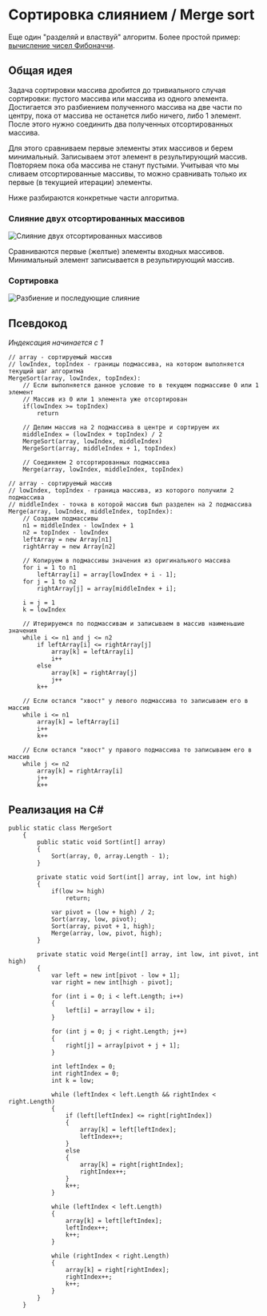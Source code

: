 ﻿# Сортировка слиянием / Merge sort
Еще один "разделяй и властвуй" алгоритм. Более простой пример: [вычисление чисел Фибоначчи](../RecursionFibonacci/fibonacci.md).

## Общая идея
Задача сортировки массива дробится до тривиального случая сортировки: пустого массива или массива из одного элемента. Достигается это разбиением полученного массива на две части по центру, пока от массива не останется либо ничего, либо 1 элемент. После этого нужно соединить два полученных отсортированных массива.

Для этого сравниваем первые элементы этих массивов и берем минимальный. Записываем этот элемент в результирующий массив. Повторяем пока оба массива не станут пустыми. Учитывая что мы сливаем отсортированные массивы, то можно сравнивать только их первые (в текущией итерации) элементы.

Ниже разбираются конкретные части алгоритма.

### Слияние двух отсортированных массивов
![Слияние двух отсортированных массивов](./Images/merge.png)

Сравниваются первые (желтые) элементы входных массивов. Минимальный элемент записывается в результирующий массив.

### Сортировка
![Разбиение и последующие слияние](./Images/mergeSort.png)

## Псевдокод
*Индексация начинается с 1*
```
// array - сортируемый массив
// lowIndex, topIndex - границы подмассива, на котором выполняется текущий шаг алгоритма
MergeSort(array, lowIndex, topIndex):
    // Если выполняется данное условие то в текущем подмассиве 0 или 1 элемент
    // Массив из 0 или 1 элемента уже отсортирован
    if(lowIndex >= topIndex)
        return
        
    // Делим массив на 2 подмассива в центре и сортируем их
    middleIndex = (lowIndex + topIndex) / 2
    MergeSort(array, lowIndex, middleIndex)   
    MergeSort(array, middleIndex + 1, topIndex)
    
    // Соединяем 2 отсортированных подмассива
    Merge(array, lowIndex, middleIndex, topIndex)
```
```
// array - сортируемый массив
// lowIndex, topIndex - граница массива, из которого получили 2 подмассива
// middleIndex - точка в которой массив был разделен на 2 подмассива
Merge(array, lowIndex, middleIndex, topIndex):
    // Создаем подмассивы
    n1 = middleIndex - lowIndex + 1
    n2 = topIndex - lowIndex
    leftArray = new Array[n1]    
    rightArray = new Array[n2]
    
    // Копируем в подмассивы значения из оригинального массива
    for i = 1 to n1
        leftArray[i] = array[lowIndex + i - 1];
    for j = 1 to n2
        rightArray[j] = array[middleIndex + i];    
        
    i = j = 1
    k = lowIndex
    
    // Итерируемся по подмассивам и записываем в массив наименьшие значения
    while i <= n1 and j <= n2
        if leftArray[i] <= rightArray[j]
            array[k] = leftArray[i]
            i++
        else
            array[k] = rightArray[j]
            j++
        k++
        
    // Если остался "хвост" у левого подмассива то записываем его в массив
    while i <= n1
        array[k] = leftArray[i]
        i++
        k++
    
    // Если остался "хвост" у правого подмассива то записываем его в массив    
    while j <= n2
        array[k] = rightArray[i]
        j++
        k++
```
## Реализация на С#
```
public static class MergeSort
    {
        public static void Sort(int[] array)
        {
            Sort(array, 0, array.Length - 1);
        }

        private static void Sort(int[] array, int low, int high)
        {
            if(low >= high)
                return;

            var pivot = (low + high) / 2;
            Sort(array, low, pivot);
            Sort(array, pivot + 1, high);
            Merge(array, low, pivot, high);
        }

        private static void Merge(int[] array, int low, int pivot, int high)
        {
            var left = new int[pivot - low + 1];
            var right = new int[high - pivot];
            
            for (int i = 0; i < left.Length; i++)
            {
                left[i] = array[low + i];
            }
            
            for (int j = 0; j < right.Length; j++)
            {
                right[j] = array[pivot + j + 1];
            }

            int leftIndex = 0;
            int rightIndex = 0;
            int k = low;

            while (leftIndex < left.Length && rightIndex < right.Length)
            {
                if (left[leftIndex] <= right[rightIndex])
                {
                    array[k] = left[leftIndex];
                    leftIndex++;
                }
                else
                {
                    array[k] = right[rightIndex];
                    rightIndex++;
                }
                k++;
            }

            while (leftIndex < left.Length)
            {
                array[k] = left[leftIndex];
                leftIndex++;
                k++;
            }
            
            while (rightIndex < right.Length)
            {
                array[k] = right[rightIndex];
                rightIndex++;
                k++;
            }
        }
    }
```
